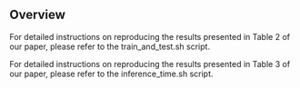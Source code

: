 ## Overview

For detailed instructions on reproducing the results presented in Table 2 of our paper, please refer to the train_and_test.sh script.

For detailed instructions on reproducing the results presented in Table 3 of our paper, please refer to the inference_time.sh script.
